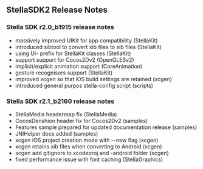 ## StellaSDK2 Release Notes

### Stella SDK r2.0_b1915 release notes

* massively improved UIKit for app compatibility (StellaKit)
* introduced sibtool to convert xib files to sib files (StellaKit)
* using UI- prefix for StellaKit classes (StellaKit)
* support support for Cocos2Dv2 (OpenGLESv2)
* implicit/explicit animation support (CoreAnimation)
* gesture recognisors support (StellaKit)
* improved xcgen so that iOS build settings are retained (xcgen)
* introduced general purpos stella-config script (scripts)

### Stella SDK r2.1_b2160 release notes

 * StellaMedia headermap fix (StellaMedia)
 * CocosDenshion header fix for Cocos2Dv2 (samples)
 * Features sample prepared for updated documentation release (samples)
 * JNIHelper docs added (samples)
 * xcgen iOS project creation mode with --new flag (xcgen)
 * xcgen retains xib files when converting to Android (xcgen)
 * xcgen add gitignors to xcodeproj and -android folder (xcgen)
 * fixed performance issue with font caching (StellaGraphics)


 






